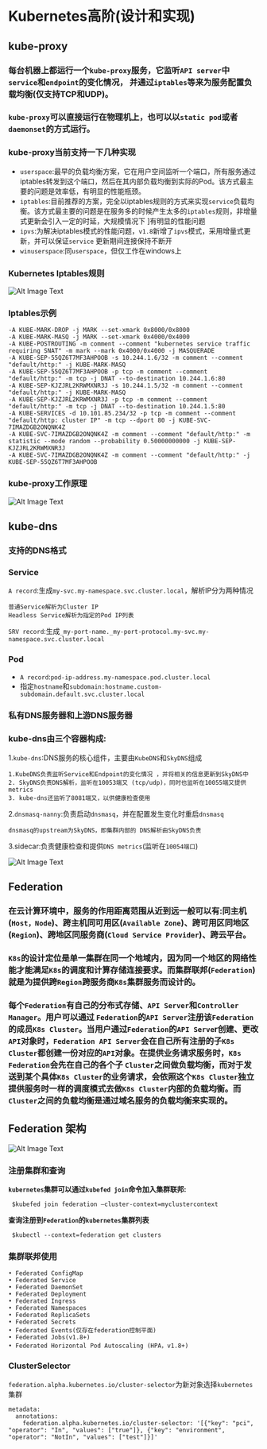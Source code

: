 # Kubernetes高阶(设计和实现)
## kube-proxy

### 每台机器上都运行一个`kube-proxy`服务，它监听`API server`中`service`和`endpoint`的变化情况， 并通过`iptables`等来为服务配置负载均衡(仅支持TCP和UDP)。

### `kube-proxy`可以直接运行在物理机上，也可以以`static pod`或者`daemonset`的方式运行。

### kube-proxy当前支持一下几种实现

* `userspace`:最早的负载均衡方案，它在用户空间监听一个端口，所有服务通过iptables转发到这个端口，然后在其内部负载均衡到实际的Pod。该方式最主要的问题是效率低，有明显的性能瓶颈。
* `iptables`:目前推荐的方案，完全以iptables规则的方式来实现`service`负载均衡。该方式最主要的问题是在服务多的时候产生太多的`iptables`规则，非增量式更新会引入一定的时延，大规模情况下 ]有明显的性能问题
* `ipvs`:为解决iptables模式的性能问题，`v1.8`新增了`ipvs`模式，采用增量式更新，并可以保证`service` 更新期间连接保持不断开
* `winuserspace`:同`userspace`，但仅工作在windows上

###  Kubernetes Iptables规则

![Alt Image Text](images/basic24/1.jpg "body image")

### Iptables示例

```
-A KUBE-MARK-DROP -j MARK --set-xmark 0x8000/0x8000
-A KUBE-MARK-MASQ -j MARK --set-xmark 0x4000/0x4000
-A KUBE-POSTROUTING -m comment --comment "kubernetes service traffic requiring SNAT" -m mark --mark 0x4000/0x4000 -j MASQUERADE
-A KUBE-SEP-55QZ6T7MF3AHPOOB -s 10.244.1.6/32 -m comment --comment "default/http:" -j KUBE-MARK-MASQ
-A KUBE-SEP-55QZ6T7MF3AHPOOB -p tcp -m comment --comment "default/http:" -m tcp -j DNAT --to-destination 10.244.1.6:80
-A KUBE-SEP-KJZJRL2KRWMXNR3J -s 10.244.1.5/32 -m comment --comment "default/http:" -j KUBE-MARK-MASQ
-A KUBE-SEP-KJZJRL2KRWMXNR3J -p tcp -m comment --comment "default/http:" -m tcp -j DNAT --to-destination 10.244.1.5:80
-A KUBE-SERVICES -d 10.101.85.234/32 -p tcp -m comment --comment "default/http: cluster IP" -m tcp --dport 80 -j KUBE-SVC-7IMAZDGB2ONQNK4Z
-A KUBE-SVC-7IMAZDGB2ONQNK4Z -m comment --comment "default/http:" -m statistic --mode random --probability 0.50000000000 -j KUBE-SEP-KJZJRL2KRWMXNR3J
-A KUBE-SVC-7IMAZDGB2ONQNK4Z -m comment --comment "default/http:" -j KUBE-SEP-55QZ6T7MF3AHPOOB
```


###  kube-proxy工作原理

![Alt Image Text](images/basic24/2.jpg "body image")


## kube-dns

### 支持的DNS格式

### Service

`A record`:生成`my-svc.my-namespace.svc.cluster.local`，解析IP分为两种情况

```
普通Service解析为Cluster IP
Headless Service解析为指定的Pod IP列表
```

`SRV record`:生成`_my-port-name._my-port-protocol.my-svc.my-namespace.svc.cluster.local`

### Pod

* `A record`:`pod-ip-address.my-namespace.pod.cluster.local`
* 指定`hostname`和`subdomain:hostname.custom-subdomain.default.svc.cluster.local`

### 私有DNS服务器和上游DNS服务器

### kube-dns由三个容器构成:

1.`kube-dns`:DNS服务的核心组件，主要由`KubeDNS`和`SkyDNS`组成

```
1.KubeDNS负责监听Service和Endpoint的变化情况 ，并将相关的信息更新到SkyDNS中
2. SkyDNS负责DNS解析，监听在10053端又 (tcp/udp)，同时也监听在10055端又提供metrics
3. kube-dns还监听了8081端又，以供健康检查使用
```

2.`dnsmasq-nanny`:负责启动`dnsmasq`，并在配置发生变化时重启`dnsmasq`

```
dnsmasq的upstream为SkyDNS，即集群内部的 DNS解析由SkyDNS负责
```

3.sidecar:负责健康检查和提供`DNS metrics`(监听在`10054端口`)

![Alt Image Text](images/basic24/3.jpg "body image")


## Federation

### 在云计算环境中，服务的作用距离范围从近到远一般可以有:同主机(`Host，Node`)、跨主机同可用区(`Available Zone`)、跨可用区同地区(`Region`)、跨地区同服务商(`Cloud Service Provider`)、跨云平台。

### `K8s`的设计定位是单一集群在同一个地域内，因为同一个地区的网络性能才能满足`K8s`的调度和计算存储连接要求。而集群联邦(`Federation`)就是为提供跨`Region`跨服务商`K8s`集群服务而设计的。

### 每个`Federation`有自己的分布式存储、`API Server`和`Controller Manager`。用户可以通过 `Federation`的`API Server`注册该`Federation`的成员`K8s Cluster`。当用户通过`Federation`的`API Serve`r创建、更改`API`对象时，`Federation API Server`会在自己所有注册的子`K8s Cluster`都创建一份对应的`API`对象。在提供业务请求服务时，`K8s Federation`会先在自己的各个子 `Cluster`之间做负载均衡，而对于发送到某个具体`K8s Cluster`的业务请求，会依照这个`K8s Cluster`独立提供服务时一样的调度模式去做`K8s Cluster`内部的负载均衡。而`Cluster`之间的负载均衡是通过域名服务的负载均衡来实现的。


## Federation 架构

![Alt Image Text](images/basic24/4.jpg "body image")

### 注册集群和查询

**`kubernetes`集群可以通过`kubefed join`命令加入集群联邦:**

```
 $kubefed join federation –cluster-context=myclustercontext
```

**查询注册到`Federation`的`kubernetes`集群列表**

```
 $kubectl --context=federation get clusters
```

### 集群联邦使用

```
• Federated ConfigMap 
• Federated Service
• Federated DaemonSet 
• Federated Deployment 
• Federated Ingress
• Federated Namespaces
• Federated ReplicaSets
• Federated Secrets
• Federated Events(仅存在federation控制平面) 
• Federated Jobs(v1.8+)
• Federated Horizontal Pod Autoscaling (HPA，v1.8+)
```

### ClusterSelector

`federation.alpha.kubernetes.io/cluster-selector`为新对象选择`kubernetes`集群

```
metadata: 
  annotations:
    federation.alpha.kubernetes.io/cluster-selector: '[{"key": "pci", "operator": "In", "values": ["true"]}, {"key": "environment", "operator": "NotIn", "values": ["test"]}]'
```

